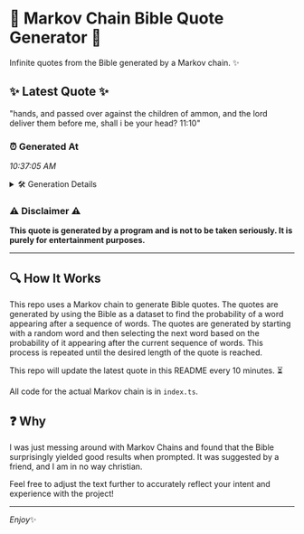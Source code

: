 # 📖 Markov Chain Bible Quote Generator 📖

Infinite quotes from the Bible generated by a Markov chain. ✨

## ✨ Latest Quote ✨
"hands, and passed over against the children of ammon, and the lord deliver them before me, shall i be your head? 11:10"

### ⏰ Generated At
*10:37:05 AM*

<details>
    <summary>🛠️ Generation Details</summary>
    <p>
        <strong>🌱 Seed:</strong> hands,<br>
        <strong>🔄 Iterations:</strong> 21<br>
        <strong>📜 Context History:</strong><br>[ hands, ]: and<br>[ hands,, and ]: passed<br>[ hands,, and, passed ]: over<br>[ hands,, and, passed, over ]: against<br>[ hands,, and, passed, over, against ]: the<br>[ hands,, and, passed, over, against, the ]: children<br>[ and, passed, over, against, the, children ]: of<br>[ passed, over, against, the, children, of ]: ammon,<br>[ over, against, the, children, of, ammon, ]: and<br>[ against, the, children, of, ammon,, and ]: the<br>[ the, children, of, ammon,, and, the ]: lord<br>[ children, of, ammon,, and, the, lord ]: deliver<br>[ of, ammon,, and, the, lord, deliver ]: them<br>[ ammon,, and, the, lord, deliver, them ]: before<br>[ and, the, lord, deliver, them, before ]: me,<br>[ the, lord, deliver, them, before, me, ]: shall<br>[ lord, deliver, them, before, me,, shall ]: i<br>[ deliver, them, before, me,, shall, i ]: be<br>[ them, before, me,, shall, i, be ]: your<br>[ before, me,, shall, i, be, your ]: head?<br>[ me,, shall, i, be, your, head? ]: 11:10<br>
    </p>
</details>

### ⚠️ Disclaimer ⚠️
**This quote is generated by a program and is not to be taken seriously. It is purely for entertainment purposes.**

---

## 🔍 How It Works

This repo uses a Markov chain to generate Bible quotes. The quotes are generated by using the Bible as a dataset to find the probability of a word appearing after a sequence of words. The quotes are generated by starting with a random word and then selecting the next word based on the probability of it appearing after the current sequence of words. This process is repeated until the desired length of the quote is reached.

This repo will update the latest quote in this README every 10 minutes. ⏳

All code for the actual Markov chain is in `index.ts`.

## ❓ Why

I was just messing around with Markov Chains and found that the Bible surprisingly yielded good results when prompted. 
It was suggested by a friend, and I am in no way christian.

Feel free to adjust the text further to accurately reflect your intent and experience with the project!

---

*Enjoy*✨
